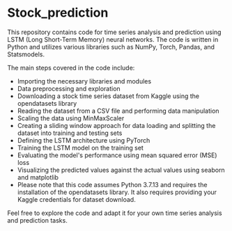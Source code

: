 # Stock_prediction
This repository contains code for time series analysis and prediction using LSTM (Long Short-Term Memory) neural networks. The code is written in Python and utilizes various libraries such as NumPy, Torch, Pandas, and Statsmodels.

The main steps covered in the code include:

- Importing the necessary libraries and modules
- Data preprocessing and exploration
- Downloading a stock time series dataset from Kaggle using the opendatasets library
- Reading the dataset from a CSV file and performing data manipulation
- Scaling the data using MinMaxScaler
- Creating a sliding window approach for data loading and splitting the dataset into training and testing sets
- Defining the LSTM architecture using PyTorch
- Training the LSTM model on the training set
- Evaluating the model's performance using mean squared error (MSE) loss
- Visualizing the predicted values against the actual values using seaborn and matplotlib
- Please note that this code assumes Python 3.7.13 and requires the installation of the opendatasets library. It also requires providing your Kaggle credentials for dataset download.

Feel free to explore the code and adapt it for your own time series analysis and prediction tasks.
